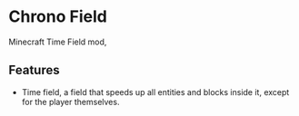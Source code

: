 # Chrono Field
Minecraft Time Field mod,

## Features
- Time field, a field that speeds up all entities and blocks inside it, except for the player themselves.